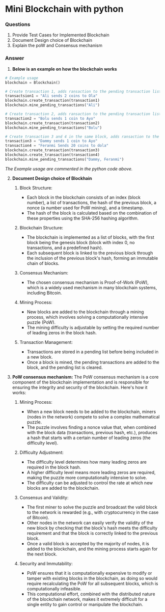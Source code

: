 # Mini Blockchain with python

### Questions

1. Provide Test Cases for Implemented Blockchain
2. Document Design choice of Blockchain
3. Explain the poW and Consensus mechanism 


### Answer
1. **Below is an example on how the blockchain works**
 ```python
 # Example usage
blockchain = Blockchain()

# Create transaction 1, adds ransaction to the pending transaction list on the blockchain, lastly mines the transaction
transactsion1 = "Ali sends 2 coins to Ola"
blockchain.create_transaction(transaction1)
blockchain.mine_pending_transactions("Ali")

# Create transaction 2, adds ransaction to the pending transaction list on the blockchain, lastly mines the transaction
transaction2 = "Bolu sends 1 coin to Ayo"
blockchain.create_transaction(transaction2)
blockchain.mine_pending_transactions("Bolu")

# Create transaction 3 and 4 in the same block, adds ransaction to the pending transaction list on the blockchain, lastly mines the transaction
transaction3 = "Dammy sends 1 coin to Ayo"
transaction4 = "Feranmi Sends 20 coins to dola"
blockchain.create_transaction(transaction3)
blockchain.create_transaction(transaction4)
blockchain.mine_pending_transactions("Dammy, Feranmi")

 ```
*The Example usage are commented in the python code above.*


2. **Document Design choice of Blockhain** 

    1. Block Structure:

        - Each block in the blockchain consists of an index (block number), a list of transactions, the hash of the previous block, a nonce (a number used for PoW mining), and a timestamp.
        - The hash of the block is calculated based on the combination of these properties using the SHA-256 hashing algorithm.


    2. Blockchain Structure:

        - The blockchain is implemented as a list of blocks, with the first block being the genesis block (block with index 0, no transactions, and a predefined hash).
        - Each subsequent block is linked to the previous block through the inclusion of the previous block's hash, forming an immutable chain of blocks.


    3. Consensus Mechanism:

        - The chosen consensus mechanism is Proof-of-Work (PoW), which is a widely used mechanism in many blockchain systems, including Bitcoin.


    4. Mining Process:

        - New blocks are added to the blockchain through a mining process, which involves solving a computationally intensive puzzle (PoW).
        - The mining difficulty is adjustable by setting the required number of leading zeros in the block hash.


    5. Transaction Management:

        - Transactions are stored in a pending list before being included in a new block.
        - Once a block is mined, the pending transactions are added to the block, and the pending list is cleared.

3. **PoW consensus mechanism:**
    The PoW consensus mechanism is a core component of the blockchain implementation and is responsible for ensuring the integrity and security of the blockchain. Here's how it works:

    1. Mining Process:

        - When a new block needs to be added to the blockchain, miners (nodes in the network) compete to solve a complex mathematical puzzle.
        - The puzzle involves finding a nonce value that, when combined with the block data (transactions, previous hash, etc.), produces a hash that starts with a certain number of leading zeros (the difficulty level).


    2. Difficulty Adjustment:

        - The difficulty level determines how many leading zeros are required in the block hash.
        - A higher difficulty level means more leading zeros are required, making the puzzle more computationally intensive to solve.
        - The difficulty can be adjusted to control the rate at which new blocks are added to the blockchain.


    3. Consensus and Validity:

        - The first miner to solve the puzzle and broadcast the valid block to the network is rewarded (e.g., with cryptocurrency in the case of Bitcoin).
        - Other nodes in the network can easily verify the validity of the new block by checking that the block's hash meets the difficulty requirement and that the block is correctly linked to the previous block.
        - Once a valid block is accepted by the majority of nodes, it is added to the blockchain, and the mining process starts again for the next block.


    4. Security and Immutability:

        - PoW ensures that it is computationally expensive to modify or tamper with existing blocks in the blockchain, as doing so would require recalculating the PoW for all subsequent blocks, which is computationally infeasible.
        - This computational effort, combined with the distributed nature of the blockchain network, makes it extremely difficult for a single entity to gain control or manipulate the blockchain.

